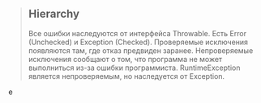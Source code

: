 >## Hierarchy
>Все ошибки наследуются от интерфейса Throwable.
>Есть Error (Unchecked) и Exception (Checked). Проверяемые исключения появляются там, где отказ предвиден заранее. Непроверяемые исключения сообщают о том, что программа не может выполниться из-за ошибки программиста. RuntimeException является непроверяемым, но наследуется от Exception.

е
<!--stackedit_data:
eyJoaXN0b3J5IjpbLTE2OTI5MzE2MCw2MjA2ODc0MDMsLTEyNT
QzODYyNThdfQ==
-->